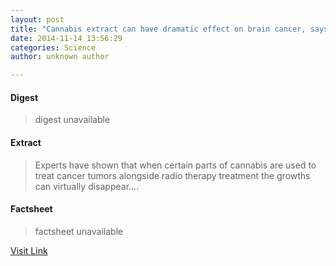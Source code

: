 ```yaml
---
layout: post
title: "Cannabis extract can have dramatic effect on brain cancer, says new research"
date: 2014-11-14 13:56:29
categories: Science
author: unknown author

---
```



#### Digest
>digest unavailable

#### Extract
>Experts have shown that when certain parts of cannabis are used to treat cancer tumors alongside radio therapy treatment the growths can virtually disappear....

#### Factsheet
>factsheet unavailable

[Visit Link](http://feeds.sciencedaily.com/~r/sciencedaily/~3/Cx7jta9lopI/141114085629.htm)


